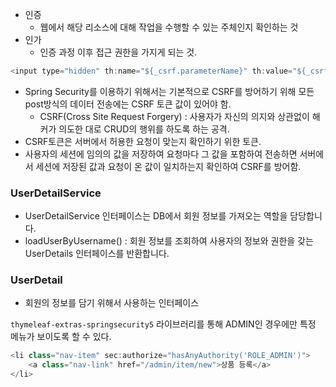 - 인증
    - 웹에서 해당 리소스에 대해 작업을 수행할 수 있는 주체인지 확인하는 것
- 인가
    - 인증 과정 이후 접근 권한을 가지게 되는 것.

```java
<input type="hidden" th:name="${_csrf.parameterName}" th:value="${_csrf}">
```

- Spring Security를 이용하기 위해서는 기본적으로 CSRF를 방어하기 위해 모든 post방식의 데이터 전송에는 CSRF 토큰 값이 있어야 함.
    - CSRF(Cross Site Request Forgery) : 사용자가 자신의 의지와 상관없이 해커가 의도한 대로 CRUD의 행위를 하도록 하는 공격.
- CSRF토큰은 서버에서 허용한 요청이 맞는지 확인하기 위한 토큰.
- 사용자의 세션에 임의의 값을 저장하여 요청마다 그 값을 포함하여 전송하면 서버에서 세션에 저장된 값과 요청이 온 값이 일치하는지 확인하여 CSRF를 방어함.

### UserDetailService

- UserDetailService 인터페이스는 DB에서 회원 정보를 가져오는 역할을 담당합니다.
- loadUserByUsername() : 회원 정보를 조회하여 사용자의 정보와 권한을 갖는 UserDetails 인터페이스를 반환합니다.

### UserDetail

- 회원의 정보를 담기 위해서 사용하는 인터페이스

`thymeleaf-extras-springsecurity5`  라이브러리를 통해 ADMIN인 경우에만 특정 메뉴가 보이도록 할 수 있다.

```java
<li class="nav-item" sec:authorize="hasAnyAuthority('ROLE_ADMIN')">
    <a class="nav-link" href="/admin/item/new">상품 등록</a>
</li>
```
